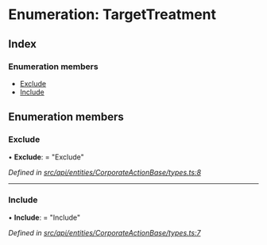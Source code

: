 # Enumeration: TargetTreatment

## Index

### Enumeration members

* [Exclude](targettreatment.md#exclude)
* [Include](targettreatment.md#include)

## Enumeration members

###  Exclude

• **Exclude**: = "Exclude"

*Defined in [src/api/entities/CorporateActionBase/types.ts:8](https://github.com/PolymeshAssociation/polymesh-sdk/blob/46845947/src/api/entities/CorporateActionBase/types.ts#L8)*

___

###  Include

• **Include**: = "Include"

*Defined in [src/api/entities/CorporateActionBase/types.ts:7](https://github.com/PolymeshAssociation/polymesh-sdk/blob/46845947/src/api/entities/CorporateActionBase/types.ts#L7)*
